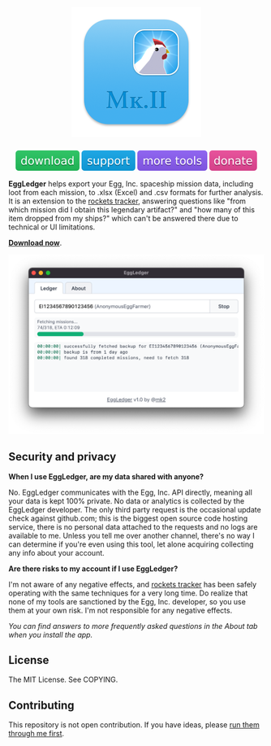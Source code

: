 <h1 align="center">
  <img width="256" src="assets/icon-512.png" alt="EggLedger">
</h1>

<p align="center">
  <a href="https://github.com/fanaticscripter/EggLedger/releases"><img src="assets/download.svg" alt="download"></a>
  <a href="https://wasmegg.netlify.app/#/contact"><img src="assets/support.svg" alt="download"></a>
  <a href="https://wasmegg.netlify.app/"><img src="assets/more-tools.svg" alt="more tools"></a>
  <a href="https://wasmegg.netlify.app/#/donate"><img src="assets/donate.svg" alt="donate"></a>
</p>

**EggLedger** helps export your Egg, Inc. spaceship mission data, including loot from each mission, to .xlsx (Excel) and .csv formats for further analysis. It is an extension to the [rockets tracker](https://wasmegg.netlify.app/rockets-tracker/), answering questions like "from which mission did I obtain this legendary artifact?" and "how many of this item dropped from my ships?" which can't be answered there due to technical or UI limitations.

[**Download now**](https://github.com/fanaticscripter/EggLedger/releases).

<p align="center">
  <img width="712" src="assets/screenshot.png" alt="screenshot">
</p>

## Security and privacy

**When I use EggLedger, are my data shared with anyone?**

No. EggLedger communicates with the Egg, Inc. API directly, meaning all your data is kept 100% private. No data or analytics is collected by the EggLedger developer. The only third party request is the occasional update check against github.com; this is the biggest open source code hosting service, there is no personal data attached to the requests and no logs are available to me. Unless you tell me over another channel, there's no way I can determine if you're even using this tool, let alone acquiring collecting any info about your account.

**Are there risks to my account if I use EggLedger?**

I'm not aware of any negative effects, and [rockets tracker](https://wasmegg.netlify.app/rockets-tracker/) has been safely operating with the same techniques for a very long time. Do realize that none of my tools are sanctioned by the Egg, Inc. developer, so you use them at your own risk. I'm not responsible for any negative effects.

*You can find answers to more frequently asked questions in the About tab when you install the app.*

## License

The MIT License. See COPYING.

## Contributing

This repository is not open contribution. If you have ideas, please [run them through me first](https://wasmegg.netlify.app/#/contact).
